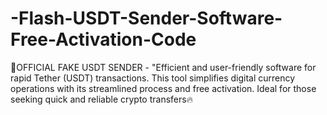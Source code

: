 # -Flash-USDT-Sender-Software-Free-Activation-Code
🔐OFFICIAL FAKE USDT SENDER - "Efficient and user-friendly software for rapid Tether (USDT) transactions. This tool simplifies digital currency operations with its streamlined process and free activation. Ideal for those seeking quick and reliable crypto transfers🔥 

